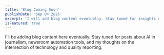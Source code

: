 ```yaml
---
title: 'Blog Coming Soon'
publishDate: 'Sep 04 2025'
excerpt: 'I will add blog content eventually. Stay tuned for insights on AI in journalism, newsroom automation, and the future of technology in media.'
isFeatured: true
---
```


I'll be adding blog content here eventually. Stay tuned for posts about AI in journalism, newsroom automation tools, and my thoughts on the intersection of technology and quality reporting.
